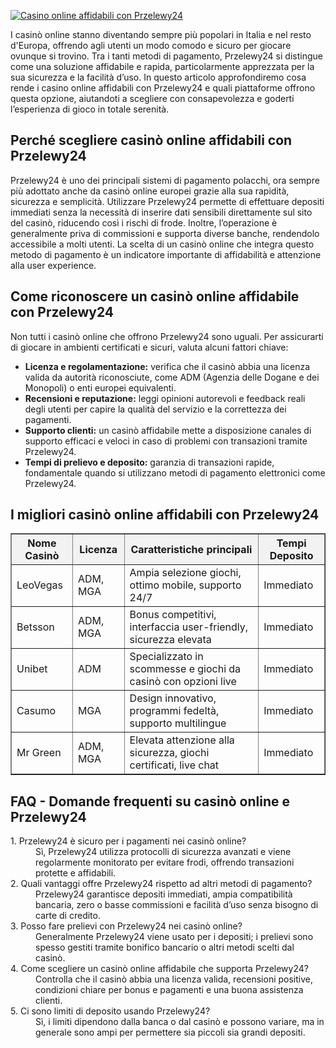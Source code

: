 [![Casino online affidabili con Przelewy24](https://123-caf.pages.dev/gitsignup.png)](https://vrmoo.ru/Bt82HjjY)

<div>     <p>I casinò online stanno diventando sempre più popolari in Italia e nel resto d'Europa, offrendo agli utenti un modo comodo e sicuro per giocare ovunque si trovino. Tra i tanti metodi di pagamento, Przelewy24 si distingue come una soluzione affidabile e rapida, particolarmente apprezzata per la sua sicurezza e la facilità d’uso. In questo articolo approfondiremo cosa rende i casino online affidabili con Przelewy24 e quali piattaforme offrono questa opzione, aiutandoti a scegliere con consapevolezza e goderti l’esperienza di gioco in totale serenità.</p>    <h2>Perché scegliere casinò online affidabili con Przelewy24</h2>   <p>Przelewy24 è uno dei principali sistemi di pagamento polacchi, ora sempre più adottato anche da casinò online europei grazie alla sua rapidità, sicurezza e semplicità. Utilizzare Przelewy24 permette di effettuare depositi immediati senza la necessità di inserire dati sensibili direttamente sul sito del casinò, riducendo così i rischi di frode. Inoltre, l’operazione è generalmente priva di commissioni e supporta diverse banche, rendendolo accessibile a molti utenti. La scelta di un casinò online che integra questo metodo di pagamento è un indicatore importante di affidabilità e attenzione alla user experience.</p>      <h2>Come riconoscere un casinò online affidabile con Przelewy24</h2>   <p>Non tutti i casinò online che offrono Przelewy24 sono uguali. Per assicurarti di giocare in ambienti certificati e sicuri, valuta alcuni fattori chiave:</p>   <ul>     <li><strong>Licenza e regolamentazione:</strong> verifica che il casinò abbia una licenza valida da autorità riconosciute, come ADM (Agenzia delle Dogane e dei Monopoli) o enti europei equivalenti.</li>     <li><strong>Recensioni e reputazione:</strong> leggi opinioni autorevoli e feedback reali degli utenti per capire la qualità del servizio e la correttezza dei pagamenti.</li>     <li><strong>Supporto clienti:</strong> un casinò affidabile mette a disposizione canales di supporto efficaci e veloci in caso di problemi con transazioni tramite Przelewy24.</li>     <li><strong>Tempi di prelievo e deposito:</strong> garanzia di transazioni rapide, fondamentale quando si utilizzano metodi di pagamento elettronici come Przelewy24.</li>   </ul>    <h2>I migliori casinò online affidabili con Przelewy24</h2>   <table border="1" cellpadding="5" cellspacing="0" style="border-collapse: collapse; width: 100%;">     <thead>       <tr style="background-color: #f2f2f2;">         <th>Nome Casinò</th>         <th>Licenza</th>         <th>Caratteristiche principali</th>         <th>Tempi Deposito</th>       </tr>     </thead>     <tbody>       <tr>         <td>LeoVegas</td>         <td>ADM, MGA</td>         <td>Ampia selezione giochi, ottimo mobile, supporto 24/7</td>         <td>Immediato</td>       </tr>       <tr>         <td>Betsson</td>         <td>ADM, MGA</td>         <td>Bonus competitivi, interfaccia user-friendly, sicurezza elevata</td>         <td>Immediato</td>       </tr>       <tr>         <td>Unibet</td>         <td>ADM</td>         <td>Specializzato in scommesse e giochi da casinò con opzioni live</td>         <td>Immediato</td>       </tr>       <tr>         <td>Casumo</td>         <td>MGA</td>         <td>Design innovativo, programmi fedeltà, supporto multilingue</td>         <td>Immediato</td>       </tr>       <tr>         <td>Mr Green</td>         <td>ADM, MGA</td>         <td>Elevata attenzione alla sicurezza, giochi certificati, live chat</td>         <td>Immediato</td>       </tr>     </tbody>   </table>    <h2>FAQ - Domande frequenti su casinò online e Przelewy24</h2>   <dl>     <dt>1. Przelewy24 è sicuro per i pagamenti nei casinò online?</dt>     <dd>Sì, Przelewy24 utilizza protocolli di sicurezza avanzati e viene regolarmente monitorato per evitare frodi, offrendo transazioni protette e affidabili.</dd>          <dt>2. Quali vantaggi offre Przelewy24 rispetto ad altri metodi di pagamento?</dt>     <dd>Przelewy24 garantisce depositi immediati, ampia compatibilità bancaria, zero o basse commissioni e facilità d’uso senza bisogno di carte di credito.</dd>          <dt>3. Posso fare prelievi con Przelewy24 nei casinò online?</dt>     <dd>Generalmente Przelewy24 viene usato per i depositi; i prelievi sono spesso gestiti tramite bonifico bancario o altri metodi scelti dal casinò.</dd>          <dt>4. Come scegliere un casinò online affidabile che supporta Przelewy24?</dt>     <dd>Controlla che il casinò abbia una licenza valida, recensioni positive, condizioni chiare per bonus e pagamenti e una buona assistenza clienti.</dd>          <dt>5. Ci sono limiti di deposito usando Przelewy24?</dt>     <dd>Sì, i limiti dipendono dalla banca o dal casinò e possono variare, ma in generale sono ampi per permettere sia piccoli sia grandi depositi.</dd>   </dl> </div>